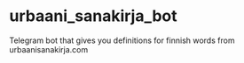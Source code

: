 # urbaani_sanakirja_bot

Telegram bot that gives you definitions for finnish words from urbaanisanakirja.com